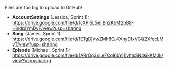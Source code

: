 Files are too big to upload to GitHub!
- **AccountSettings** (Jessica, Sprint 1): https://drive.google.com/file/d/1cXPI5L5elIBh2KbM2bB8-HindplYmDvF/view?usp=sharing
- **Song** (James, Sprint 1): https://drive.google.com/file/d/1ETgDjVwZMh8Q_4XnyDfxVGQ2XfqcLMvT/view?usp=sharing
- **Episode** (Michael, Sprint 1): https://drive.google.com/file/d/1ARrQg3sLeFCqI6bYi1IvhtsSN46kKMJk/view?usp=sharing

